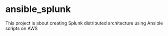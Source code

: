 # ansible_splunk

This project is about creating Splunk distributed architecture using Ansible scripts on AWS
